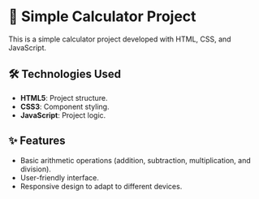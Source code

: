 # 🧮 Simple Calculator Project

This is a simple calculator project developed with HTML, CSS, and JavaScript.

## 🛠️ Technologies Used

- **HTML5**: Project structure.
- **CSS3**: Component styling.
- **JavaScript**: Project logic.

## ✨ Features

- Basic arithmetic operations (addition, subtraction, multiplication, and division).
- User-friendly interface.
- Responsive design to adapt to different devices.
